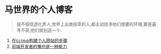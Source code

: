 # 马世界的个人博客
> 我不相信造化弄人,世界上出类拔萃的人,都主动找寻他们想要的环境,要是遍寻不获,他们就创造一个.

1. [在```GitHub```构建个人网站的步骤][1]
2. [前端开发者的懒也是一种能力][2]


[1]:https://worldkingma.github.io/2017/09/build-blog/
[2]:https://worldkingma.github.io/2017/09/as-lazy-as-possible/